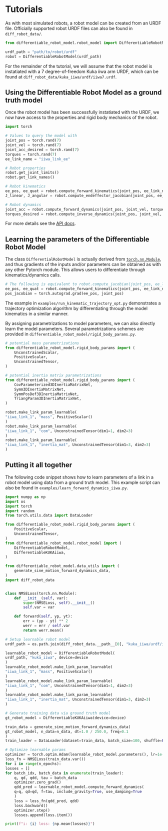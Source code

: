 # Tutorials

As with most simulated robots, a robot model can be created from an URDF file.
Officially supported robot URDF files can also be found in `diff_robot_data/`.
```py
from differentiable_robot_model.robot_model import DifferentiableRobotModel

urdf_path = "path/to/robot/urdf"
robot = DifferentiableRobotModel(urdf_path)
```

For the remainder of the tutorial, we will assume that the robot model is instatiated with a 7 degree-of-freedom Kuka iiwa arm URDF, which can be found at `diff_robot_data/kuka_iiwa/urdf/iiwa7.urdf`.


## Using the Differentiable Robot Model as a ground truth model

Once the robot model has been successfully instatiated with the URDF, we now have access to the properties and rigid body mechanics of the robot.
```py
import torch

# Values to query the model with
joint_pos = torch.rand(7)
joint_vel = torch.rand(7)
joint_acc_desired = torch.rand(7)
torques = torch.rand(7)
ee_link_name = "iiwa_link_ee"

# Robot properties
robot.get_joint_limits()
robot.get_link_names()

# Robot kinematics
ee_pos, ee_quat = robot.compute_forward_kinematics(joint_pos, ee_link_name)
J_linear, J_angular = robot.compute_endeffector_jacobian(joint_pos, ee_link_name)

# Robot dynamics
joint_acc = robot.compute_forward_dynamics(joint_pos, joint_vel, torques)
torques_desired = robot.compute_inverse_dynamics(joint_pos, joint_vel, joint_acc_desired)
```

For more details see the [API docs](modules.diff_robot_model).


## Learning the parameters of the Differentiable Robot Model

The class `DifferentialRobotModel` is actually derived from [`torch.nn.Module`](https://pytorch.org/docs/stable/generated/torch.nn.Module.html), and thus gradients of the inputs and/or parameters can be obtained as with any other Pytorch module. 
This allows users to differentiate through kinematics/dynamics calls.
```py
# The following is equivalent to robot.compute_jacobian(joint_pos, ee_link_name)[0:3, :]
ee_pos, ee_quat = robot.compute_forward_kinematics(joint_pos, ee_link_name)
pos_jacobian = torch.autograd.grad(ee_pos, joint_pos)
```
The example in `examples/run_kinematic_trajectory_opt.py` demonstrates a trajectory optimization algorithm by differentiating through the model kinematics in a similar manner.

By assigning parametrizations to model parameters, we can also directly learn the model parameters. Several parametrizations schemes are provided in `differentiable_robot_model/rigid_body_params.py`.
```py
# potential mass parametrizations
from differentiable_robot_model.rigid_body_params import (
    UnconstrainedScalar,
    PositiveScalar,
    UnconstrainedTensor,
)

# potential inertia matrix parametrizations
from differentiable_robot_model.rigid_body_params import (
    CovParameterized3DInertiaMatrixNet,
    Symm3DInertiaMatrixNet,
    SymmPosDef3DInertiaMatrixNet,
    TriangParam3DInertiaMatrixNet,
)

robot.make_link_param_learnable(
"iiwa_link_1", "mass", PositiveScalar()
)
robot.make_link_param_learnable(
"iiwa_link_1", "com", UnconstrainedTensor(dim1=1, dim2=3)
)
robot.make_link_param_learnable(
"iiwa_link_1", "inertia_mat", UnconstrainedTensor(dim1=3, dim2=3)
)
```


## Putting it all together
The following code snippet shows how to learn parameters of a link in a robot model using data from a ground truth model.
This example script can also be found in `examples/learn_forward_dynamics_iiwa.py`.

```py
import numpy as np
import os
import torch
import random
from torch.utils.data import DataLoader

from differentiable_robot_model.rigid_body_params import (
    PositiveScalar,
    UnconstrainedTensor,
)
from differentiable_robot_model.robot_model import (
    DifferentiableRobotModel,
    DifferentiableKUKAiiwa,
)

from differentiable_robot_model.data_utils import (
    generate_sine_motion_forward_dynamics_data,
)
import diff_robot_data


class NMSELoss(torch.nn.Module):
    def __init__(self, var):
        super(NMSELoss, self).__init__()
        self.var = var

    def forward(self, yp, yt):
        err = (yp - yt) ** 2
        werr = err / self.var
        return werr.mean()

# Setup learnable robot model
urdf_path = os.path.join(diff_robot_data.__path__[0], "kuka_iiwa/urdf/iiwa7.urdf")

learnable_robot_model = DifferentiableRobotModel(
urdf_path, "kuka_iiwa", device=device
)
learnable_robot_model.make_link_param_learnable(
"iiwa_link_1", "mass", PositiveScalar()
)
learnable_robot_model.make_link_param_learnable(
"iiwa_link_1", "com", UnconstrainedTensor(dim1=1, dim2=3)
)
learnable_robot_model.make_link_param_learnable(
"iiwa_link_1", "inertia_mat", UnconstrainedTensor(dim1=3, dim2=3)
)

# Generate training data via ground truth model
gt_robot_model = DifferentiableKUKAiiwa(device=device)

train_data = generate_sine_motion_forward_dynamics_data(
gt_robot_model, n_data=n_data, dt=1.0 / 250.0, freq=0.1
)
train_loader = DataLoader(dataset=train_data, batch_size=100, shuffle=False)

# Optimize learnable params
optimizer = torch.optim.Adam(learnable_robot_model.parameters(), lr=1e-2)
loss_fn = NMSELoss(train_data.var())
for i in range(n_epochs):
losses = []
for batch_idx, batch_data in enumerate(train_loader):
	q, qd, qdd, tau = batch_data
	optimizer.zero_grad()
	qdd_pred = learnable_robot_model.compute_forward_dynamics(
	q=q, qd=qd, f=tau, include_gravity=True, use_damping=True
	)
	loss = loss_fn(qdd_pred, qdd)
	loss.backward()
	optimizer.step()
	losses.append(loss.item())

print(f"i: {i} loss: {np.mean(losses)}")
```
